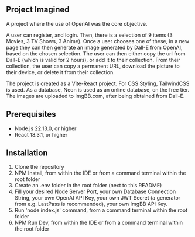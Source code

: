 ## Project Imagined
A project where the use of OpenAI was the core objective.

A user can register, and login.
Then, there is a selection of 9 items (3 Movies, 3 TV Shows, 3 Anime).
Once a user chooses one of these, in a new page they can then generate an image generated by Dall-E from OpenAI, based on the chosen selection.
The user can then either copy the url from Dall-E (which is valid for 2 hours), or add it to their collection.
From their collection, the user can copy a permanent URL, download the picture to their device, or delete it from their collection.

The project is created as a Vite-React project. For CSS Styling, TailwindCSS is used. As a database, Neon is used as an online database, on the free tier. The images are uploaded to ImgBB.com, after being obtained from Dall-E.


## Prerequisites
- Node.js 22.13.0, or higher
- React 18.3.1, or higher

## Installation
1. Clone the repository
2. NPM Install, from within the IDE or from a command terminal within the root folder
3. Create an .env folder in the root folder (next to this README)
4. Fill your desired Node Server Port, your own Database Connection String, your own OpenAI API Key, your own JWT Secret (a generator from e.g. LastPass is recommended), your own ImgBB API Key.
5. Run 'node index.js' command, from a command terminal within the root folder
6. NPM Run Dev, from within the IDE or from a command terminal within the root folder